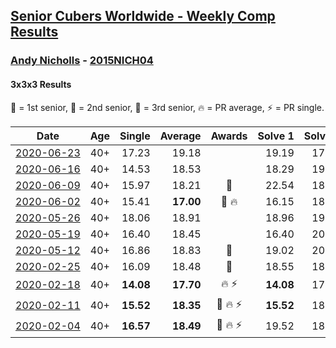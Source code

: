 <style>table {white-space: nowrap;}</style>

## [Senior Cubers Worldwide - Weekly Comp Results](/scw-comp/results/)
### [Andy Nicholls](README.md) - [2015NICH04](https://www.worldcubeassociation.org/persons/2015NICH04?event=333)
#### 3x3x3 Results

<span style="white-space: nowrap;">🥇 = 1st senior</span>, <span style="white-space: nowrap;">🥈 = 2nd senior</span>, <span style="white-space: nowrap;">🥉 = 3rd senior</span>, <span style="white-space: nowrap;">🔥 = PR average</span>, <span style="white-space: nowrap;">⚡ = PR single</span>.

| Date | Age | Single | Average | Awards | Solve 1 | Solve 2 | Solve 3 | Solve 4 | Solve 5 | Video |
| :--: | :--: | --: | --: | :--: | --: | --: | --: | --: | --: | :-- |
| [2020-06-23](../../results/333/2020-06-23.md) | 40+ | 17.23 | 19.18 |  | 19.19 | 17.23 | 22.77 | 19.64 | 18.70 | [Link](https://www.facebook.com/events/722150235200875/permalink/726570024758896/) |
| [2020-06-16](../../results/333/2020-06-16.md) | 40+ | 14.53 | 18.53 |  | 18.29 | 19.63 | 18.59 | 18.72 | 14.53 | [Link](https://www.facebook.com/events/604103587178706/permalink/606984563557275/) |
| [2020-06-09](../../results/333/2020-06-09.md) | 40+ | 15.97 | 18.21 | 🥉 | 22.54 | 18.29 | 17.94 | 18.41 | 15.97 | [Link](https://www.facebook.com/events/903549840109576/permalink/904345660029994/) |
| [2020-06-02](../../results/333/2020-06-02.md) | 40+ | 15.41 | **17.00** | 🥈 🔥 | 16.15 | 18.59 | 15.41 | 17.02 | 17.84 | [Link](https://www.facebook.com/events/3373950429496747/permalink/3374543089437481/) |
| [2020-05-26](../../results/333/2020-05-26.md) | 40+ | 18.06 | 18.91 |  | 18.96 | 19.44 | 18.06 | 18.32 | 23.79 | [Link](https://www.facebook.com/events/688407551989463/permalink/690038688493016/) |
| [2020-05-19](../../results/333/2020-05-19.md) | 40+ | 16.40 | 18.45 |  | 16.40 | 20.10 | 17.90 | 17.40 | 20.04 | [Link](https://www.facebook.com/events/1880761498725633/permalink/1884580571677059/) |
| [2020-05-12](../../results/333/2020-05-12.md) | 40+ | 16.86 | 18.83 | 🥉 | 19.02 | 20.43 | 16.86 | 17.05 | 23.57 | [Link](https://www.facebook.com/events/546188069600739/permalink/546950049524541/) |
| [2020-02-25](../../results/333/2020-02-25.md) | 40+ | 16.09 | 18.48 | 🥉 | 18.55 | 18.75 | 16.09 | 20.79 | 18.14 | [Link](https://www.facebook.com/events/196320811461109/permalink/198304644596059/) |
| [2020-02-18](../../results/333/2020-02-18.md) | 40+ | **14.08** | **17.70** | 🔥 ⚡ | **14.08** | 17.86 | 18.71 | 17.36 | 17.89 | [Link](https://www.facebook.com/events/2558750947697073/permalink/2559165057655662/) |
| [2020-02-11](../../results/333/2020-02-11.md) | 40+ | **15.52** | **18.35** | 🥉 🔥 ⚡ | **15.52** | 18.05 | 18.81 | 18.19 | 19.73 | [Link](https://www.facebook.com/events/616423959107229/permalink/617120695704222/) |
| [2020-02-04](../../results/333/2020-02-04.md) | 40+ | **16.57** | **18.49** | 🥈 🔥 ⚡ | 19.52 | 18.23 | 17.72 | **16.57** | 24.60 | [Link](https://www.facebook.com/groups/1604105099735401/permalink/2134828513329721/) |


<!-- Global site tag (gtag.js) - Google Analytics -->
<script async src="https://www.googletagmanager.com/gtag/js?id=UA-86348435-3"></script>
<script>window.dataLayer = window.dataLayer || []; function gtag() {dataLayer.push(arguments);} gtag('js', new Date()); gtag('config', 'UA-86348435-3');</script>
